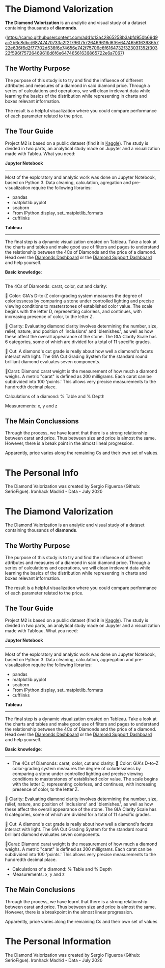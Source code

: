 # The Diamond Valorization

**The Diamond Valorization** is an analytic and visual study of a dataset containing thousands of **diamonds**.

(https://camo.githubusercontent.com/add1c13a42865258b3abfd950b69d9ac2b6c8dbc/68747470733a2f2f796f75726469616d6f6e64746561636865722e636f6d2f77702d636f6e74656e742f75706c6f6164732f323031352f30322f596f75726469616d6f6e64746561636865722e6a7067)

## The Worthy Purpose

The purpose of this study is to try and find the influence of different attributes and measures of a diamond in said diamond price. Through a series of calculations and operations, we will clean irrelevant data while learning the basics of the distribution while representing in charts and boxes relevant information. 

The result is a helpful visualization where you could compare performance of each parameter related to the price.  

## The Tour Guide

Project M2 is based on a public dataset (find it in [Kaggle]([https://www.kaggle.com/shivam2503/diamonds](https://www.kaggle.com/shivam2503/diamonds))). The study is divided in two parts, an analytical study made on Jupyter and a visualization made with Tableu. What you need:

**Jupyter Notebook**
___

Most of the exploratory and analytic work was done on Jupyter Notebook, based on Python 3. Data cleaning, calculation, agregation and pre-visualization require the following libraries:

* pandas
* matplotlib.pyplot
* seaborn
* From IPython.display, set_matplotlib_formats
* cufflinks

**Tableau** 
___

The final step is a dynamic visualization created on Tableau. Take a look at the charts and tables and make good use of filters and pages to understand the relationship between the 4Cs of Diamonds and the price of a diamond. Head over the [Diamonds Dashboard](https://public.tableau.com/profile/sergio.figue#!/vizhome/Diamonds_Dashboard/M2Dashboard?publish=yes) or the [Diamond Support Dashboard](https://public.tableau.com/profile/sergio.figue#!/vizhome/Diamonds_Dashboard_Support/M2Dashboardsupport?publish=yes) and help yourself.


**Basic knowledge**:
___
The 4Cs of Diamonds: carat, color, cut and clarity:

🔹 Color: GIA's D-to-Z color-grading system measures the degree of colorlessness by comparing a stone under controlled lighting and precise viewing conditions to masterstones of established color value. The scale begins with the letter D, representing colorless, and continues, with increasing presence of color, to the letter Z.

🔹 Clarity: Evaluating diamond clarity involves determining the number, size, relief, nature, and position of 'inclusions' and 'blemishes.', as well as how these affect the overall appearance of the stone. The GIA Clarity Scale has 6 categories, some of which are divided for a total of 11 specific grades.

🔹 Cut: A diamond's cut grade is really about how well a diamond's facets interact with light. The GIA Cut Grading System for the standard round brilliant diamond evaluates seven components.

🔹Carat: Diamond carat weight is the measurement of how much a diamond weighs. A metric "carat" is defined as 200 milligrams. Each carat can be subdivided into 100 'points.' This allows very precise measurements to the hundredth decimal place.

Calculations of a diamond: % Table and % Depth

Measurements: x, y and z  


## The Main Conclussions  

Through the process, we have learnt that there is a strong relationship between carat and price. Thus between size and price is almost the same. However, there is a break point in the almost lineal progression.

Apparently, price varies along the remaining Cs and their own set of values. 

# The Personal Info

The  Diamond Valorization was created by Sergio Figueroa (Github: SerioFigue).
Ironhack Madrid - Data - July 2020

# The  Diamond Valorization

The  Diamond Valorization is an analytic and visual study of a dataset containing thousands of **diamonds**.

## The Worthy Purpose

The purpose of this study is to try and find the influence of different attributes and measures of a diamond in said diamond price. Through a series of calculations and operations, we will clean irrelevant data while learning the basics of the distribution while representing in charts and boxes relevant information. 

The result is a helpful visualization where you could compare performance of each parameter related to the price.  

## The Tour Guide

Project M2 is based on a public dataset (find it in [Kaggle]([https://www.kaggle.com/shivam2503/diamonds](https://www.kaggle.com/shivam2503/diamonds))). The study is divided in two parts, an analytical study made on Jupyter and a visualization made with Tableau. What you need:

**Jupyter Notebook**
___

Most of the exploratory and analytic work was done on Jupyter Notebook, based on Python 3. Data cleaning, calculation, aggregation and pre-visualization require the following libraries:

* pandas
* matplotlib.pyplot
* seaborn
* From IPython.display, set_matplotlib_formats
* cufflinks

**Tableau** 
___

The final step is a dynamic visualization created on Tableau. Take a look at the charts and tables and make good use of filters and pages to understand the relationship between the 4Cs of Diamonds and the price of a diamond. Head over the [Diamonds Dashboard](https://public.tableau.com/profile/sergio.figue#!/vizhome/Diamonds_Dashboard/M2Dashboard?publish=yes) or the [Diamond Support Dashboard](https://public.tableau.com/profile/sergio.figue#!/vizhome/Diamonds_Dashboard_Support/M2Dashboardsupport?publish=yes) and help yourself.


**Basic knowledge**:
___
- The 4Cs of Diamonds: carat, color, cut and clarity:
🔹 Color: GIA's D-to-Z color-grading system measures the degree of colorlessness by comparing a stone under controlled lighting and precise viewing conditions to masterstones of established color value. The scale begins with the letter D, representing colorless, and continues, with increasing presence of color, to the letter Z.

🔹 Clarity: Evaluating diamond clarity involves determining the number, size, relief, nature, and position of 'inclusions' and 'blemishes.', as well as how these affect the overall appearance of the stone. The GIA Clarity Scale has 6 categories, some of which are divided for a total of 11 specific grades.

🔹 Cut: A diamond's cut grade is really about how well a diamond's facets interact with light. The GIA Cut Grading System for the standard round brilliant diamond evaluates seven components.

🔹Carat: Diamond carat weight is the measurement of how much a diamond weighs. A metric "carat" is defined as 200 milligrams. Each carat can be subdivided into 100 'points.' This allows very precise measurements to the hundredth decimal place.
- Calculations of a diamond: % Table and % Depth
- Measurements: x, y and z 


## The Main Conclusions

Through the process, we have learnt that there is a strong relationship between carat and price. Thus between size and price is almost the same. However, there is a breakpoint in the almost linear progression.

Apparently, price varies along the remaining Cs and their own set of values. 

# The Personal Information

The  Diamond Valorization was created by Sergio Figueroa (Github: SerioFigue).
Ironhack Madrid - Data - July 2020
